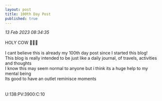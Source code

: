```yaml
---
layout: post
title: 100th Day Post
published: true
---
```

_13 Feb 2023 08:34:35_
<br>
<br>
HOLY COW 🐂🐂🐂
<br>
<br>
I cant believe this is already my 100th day post since I started this blog!
<br>
This blog is really intended to be just like a daily journal, of travels, activities and thoughts
<br>
I know this may seem normal to anyone but i think its a huge help to my mental being
<br>
Its good to have an outlet reminisce moments
<br>
<br>
<br>
U:138:PV:3900:C:10
